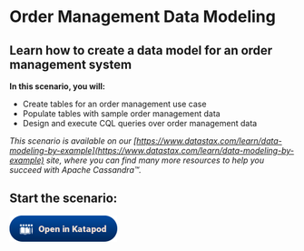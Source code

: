 # Order Management Data Modeling

## Learn how to create a data model for an order management system

**In this scenario, you will:**
* Create tables for an order management use case 
* Populate tables with sample order management data
* Design and execute CQL queries over order management data

_This scenario is available on our [https://www.datastax.com/learn/data-modeling-by-example](https://www.datastax.com/learn/data-modeling-by-example) site, where you can find many more resources to help you succeed with Apache Cassandra™._

## Start the scenario:

[![Open in KataPod](https://github.com/DataStax-Academy/katapod-shared-assets/blob/main/images/open-in-katapod.png)](https://gitpod.io/#https://github.com/DataStax-Academy/data-modeling-order-management-data/)


